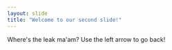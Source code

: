 ```yaml
---
layout: slide
title: "Welcome to our second slide!"
---
```

Where's the leak ma'am?
Use the left arrow to go back!
